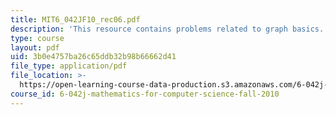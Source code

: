 ```yaml
---
title: MIT6_042JF10_rec06.pdf
description: 'This resource contains problems related to graph basics. '
type: course
layout: pdf
uid: 3b0e4757ba26c65ddb32b98b66662d41
file_type: application/pdf
file_location: >-
  https://open-learning-course-data-production.s3.amazonaws.com/6-042j-mathematics-for-computer-science-fall-2010/3b0e4757ba26c65ddb32b98b66662d41_MIT6_042JF10_rec06.pdf
course_id: 6-042j-mathematics-for-computer-science-fall-2010
---
```

